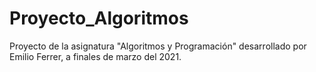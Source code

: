 # Proyecto_Algoritmos
Proyecto de la asignatura "Algoritmos y Programación" desarrollado por Emilio Ferrer, a finales de marzo del 2021.
